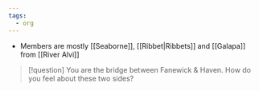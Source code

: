 ```yaml
---
tags:
  - org
---
```


* Members are mostly [[Seaborne]], [[Ribbet|Ribbets]] and [[Galapa]] from [[River Alvi]]
> [!question] You are the bridge between Fanewick & Haven. How do you feel about these two sides?
